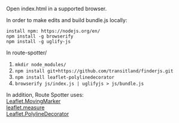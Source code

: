 Open index.html in a supported browser.

In order to make edits and build bundle.js locally:

`install npm: https://nodejs.org/en/`  
`npm install -g browserify`  
`npm install -g uglify-js`

In route-spotter/  
1.  `mkdir node_modules/`  
2.  `npm install
git+https://github.com/transitland/finderjs.git`  
3.  `npm install leaflet-polylinedecorator`  
4.  `browserify js/index.js | uglifyjs > js/bundle.js`

In addition, Route Spotter uses:  
[Leaflet.MovingMarker](https://github.com/ewoken/Leaflet.MovingMarker)  
[leaflet.measure](https://github.com/jtreml/leaflet.measure)  
[Leaflet.PolylineDecorator](https://github.com/bbecquet/Leaflet.PolylineDecorator)  
